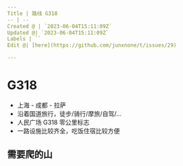 ```yaml
---
Title | 路线 G318
-- | --
Created @ | `2023-06-04T15:11:09Z`
Updated @| `2023-06-04T15:11:09Z`
Labels | ``
Edit @| [here](https://github.com/junxnone/t/issues/29)

---
```

# G318
- 上海 - 成都 - 拉萨
- 沿着国道旅行，徒步/骑行/摩旅/自驾/...
- 人民广场 G318 零公里标志
- 一路设施比较齐全，吃饭住宿比较方便

## 需要爬的山
